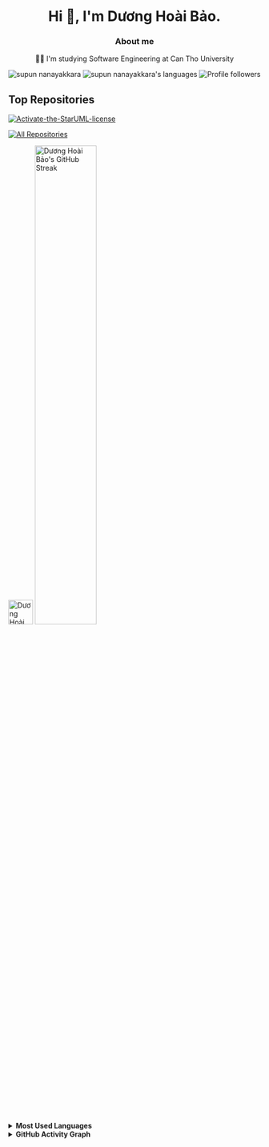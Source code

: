 <h1 align="center">Hi 👋, I'm Dương Hoài Bảo.</h1>
<h3 align="center">About me</h3>
<p align="center">
👨‍🎓 I'm studying Software Engineering at Can Tho University
</p>

<p align="center"> 
 <img src="https://komarev.com/ghpvc/?username=dhoaibao&label=Profile%20views&color=blueviolet&style=flat" alt="supun nanayakkara" /> 
 <img src="https://img.shields.io/badge/Use To Code-C | Java | Javascript | Node | Vue | Git -green.svg" alt="supun nanayakkara's languages" />
 <img alt="Profile followers" src="https://img.shields.io/github/followers/dhoaibao">
</p>


## Top Repositories
[![Activate-the-StarUML-license](https://github-readme-stats.vercel.app/api/pin/?username=dhoaibao&repo=Activate-the-StarUML-license&border_color=7F3FBF&bg_color=0D1117&title_color=C9D1D9&text_color=8B949E&icon_color=7F3FBF)](https://github.com/dhoaibao/Activate-the-StarUML-license) 

<p align="left">
  <a href="https://github.com/dhoaibao?tab=repositories" target="_blank"><img alt="All Repositories" title="All Repositories" src="https://img.shields.io/badge/-All%20Repos-2962FF?style=for-the-badge&logo=koding&logoColor=white"/></a>
</p>


<div> 
  <img alt="Dương Hoài Bảo's Github Stats" src="https://denvercoder1-github-readme-stats.vercel.app/api?username=dhoaibao&show_icons=true&count_private=true&theme=react&border_color=7F3FBF&bg_color=0D1117&title_color=F85D7F&icon_color=F8D866" width="49..5%"/>
  <img src="https://github-readme-streak-stats.herokuapp.com/?user=dhoaibao&theme=radical&border=7F3FBF&background=0D1117" alt="Dương Hoài Bảo's GitHub Streak" width="49.5%"/>
  <br> <br>
</div>

<details>
  <summary><b>Most Used Languages</b></summary><br>
  <p align="left">
     <img alt="Dương Hoài Bảo's Top Languages" src="https://denvercoder1-github-readme-stats.vercel.app/api/top-langs/?username=dhoaibao&langs_count=8&layout=compact&theme=react&border_color=7F3FBF&bg_color=0D1117&title_color=F85D7F&icon_color=F8D866"/>
  </p>
</details>

<details>
  <summary><b>GitHub Activity Graph</b></summary><br>
 
  ![Dương Hoài Bảo's Graph](https://github-readme-activity-graph.vercel.app/graph?username=dhoaibao&custom_title=Dương%20Hoài%20Bảo's%20GitHub%20Activity%20Graph&bg_color=0D1117&color=7F3FBF&line=7F3FBF&point=7F3FBF&area_color=FFFFFF&title_color=FFFFFF&area=true)
</details>
